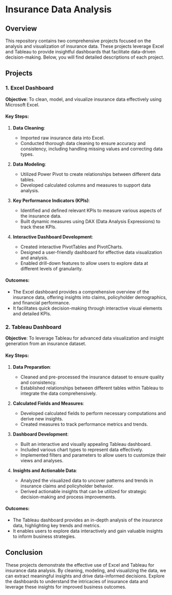 # Insurance Data Analysis

## Overview

This repository contains two comprehensive projects focused on the analysis and visualization of insurance data. These projects leverage Excel and Tableau to provide insightful dashboards that facilitate data-driven decision-making. Below, you will find detailed descriptions of each project.

## Projects

### 1. Excel Dashboard

**Objective**: To clean, model, and visualize insurance data effectively using Microsoft Excel.

#### Key Steps:

1. **Data Cleaning**:
   - Imported raw insurance data into Excel.
   - Conducted thorough data cleaning to ensure accuracy and consistency, including handling missing values and correcting data types.

2. **Data Modeling**:
   - Utilized Power Pivot to create relationships between different data tables.
   - Developed calculated columns and measures to support data analysis.

3. **Key Performance Indicators (KPIs)**:
   - Identified and defined relevant KPIs to measure various aspects of the insurance data.
   - Built dynamic measures using DAX (Data Analysis Expressions) to track these KPIs.

4. **Interactive Dashboard Development**:
   - Created interactive PivotTables and PivotCharts.
   - Designed a user-friendly dashboard for effective data visualization and analysis.
   - Enabled drill-down features to allow users to explore data at different levels of granularity.

#### Outcomes:
- The Excel dashboard provides a comprehensive overview of the insurance data, offering insights into claims, policyholder demographics, and financial performance.
- It facilitates quick decision-making through interactive visual elements and detailed KPIs.

### 2. Tableau Dashboard

**Objective**: To leverage Tableau for advanced data visualization and insight generation from an insurance dataset.

#### Key Steps:

1. **Data Preparation**:
   - Cleaned and pre-processed the insurance dataset to ensure quality and consistency.
   - Established relationships between different tables within Tableau to integrate the data comprehensively.

2. **Calculated Fields and Measures**:
   - Developed calculated fields to perform necessary computations and derive new insights.
   - Created measures to track performance metrics and trends.

3. **Dashboard Development**:
   - Built an interactive and visually appealing Tableau dashboard.
   - Included various chart types to represent data effectively.
   - Implemented filters and parameters to allow users to customize their views and analyses.

4. **Insights and Actionable Data**:
   - Analyzed the visualized data to uncover patterns and trends in insurance claims and policyholder behavior.
   - Derived actionable insights that can be utilized for strategic decision-making and process improvements.

#### Outcomes:
- The Tableau dashboard provides an in-depth analysis of the insurance data, highlighting key trends and metrics.
- It enables users to explore data interactively and gain valuable insights to inform business strategies.

## Conclusion

These projects demonstrate the effective use of Excel and Tableau for insurance data analysis. By cleaning, modeling, and visualizing the data, we can extract meaningful insights and drive data-informed decisions. Explore the dashboards to understand the intricacies of insurance data and leverage these insights for improved business outcomes.


